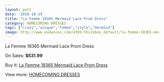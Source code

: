 ```yaml
---
layout: post
date: '2016-10-19'
title: "La Femme 18365 Mermaid Lace Prom Dress"
category: HOMECOMING DRESSES
tags: ["crazy","unique","femme","style","mermaid"]
image: http://www.eudances.com/4395-thickbox_default/la-femme-18365-mermaid-lace-prom-dress.jpg
---
```

La Femme 18365 Mermaid Lace Prom Dress

On Sales: **$531.99**
<a href="https://www.eudances.com/en/homecoming-dresses/1473-la-femme-18365-mermaid-lace-prom-dress.html"><amp-img layout="responsive" width="600" height="600" src="//www.eudances.com/4395-thickbox_default/la-femme-18365-mermaid-lace-prom-dress.jpg" alt="La Femme 18365 Mermaid Lace Prom Dress 0" /></a>
<a href="https://www.eudances.com/en/homecoming-dresses/1473-la-femme-18365-mermaid-lace-prom-dress.html"><amp-img layout="responsive" width="600" height="600" src="//www.eudances.com/4396-thickbox_default/la-femme-18365-mermaid-lace-prom-dress.jpg" alt="La Femme 18365 Mermaid Lace Prom Dress 1" /></a>

Buy it: [La Femme 18365 Mermaid Lace Prom Dress](https://www.eudances.com/en/homecoming-dresses/1473-la-femme-18365-mermaid-lace-prom-dress.html "La Femme 18365 Mermaid Lace Prom Dress")

View more: [HOMECOMING DRESSES](https://www.eudances.com/en/15-homecoming-dresses "HOMECOMING DRESSES")